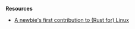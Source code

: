 **Resources**

-   [A newbie's first contribution to (Rust for) Linux](https://blog.buenzli.dev/rust-for-linux-first-contrib/)

